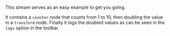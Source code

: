 This stream serves as an easy example to get you going.

It contains a `counter` node that counts from 1 to 10, then doubling the value in a `transform` node. Finally it logs the doubled values as can be seen in the `logs` option in the toolbar.